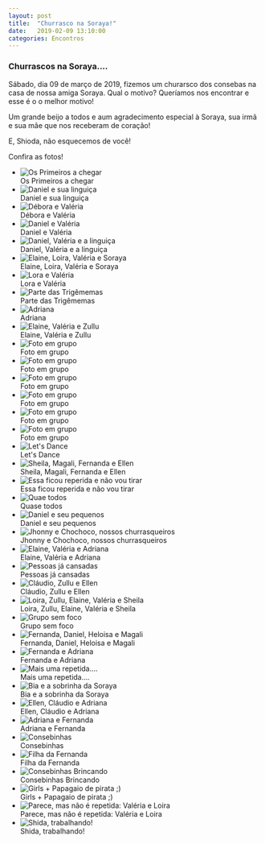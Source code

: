 ```yaml
---
layout: post
title:  "Churrasco na Soraya!"
date:   2019-02-09 13:10:00
categories: Encontros
---
```


### Churrascos na Soraya....

Sábado, dia 09 de março de 2019, fizemos um churarsco dos consebas na casa de nossa amiga Soraya. Qual o motivo? Queríamos nos encontrar e esse é o o melhor motivo!

Um grande beijo a todos e aum agradecimento especial à Soraya, sua irmã e sua mãe que nos receberam de coração!

E, Shioda, não esquecemos de você!

Confira as fotos!

<ul>
     <li>
        <img src="https://s3-us-west-2.amazonaws.com/consebas/churrasco-na-soraya-09-03-2019-01.jpg" alt="Os Primeiros a chegar">
        <br>
        Os Primeiros a chegar
     </li>
     <li>
        <img src="https://s3-us-west-2.amazonaws.com/consebas/churrasco-na-soraya-09-03-2019-02.jpg" alt="Daniel e sua linguiça">
        <br>
        Daniel e sua linguiça
     </li>
     <li>
        <img src="https://s3-us-west-2.amazonaws.com/consebas/churrasco-na-soraya-09-03-2019-03.jpg" alt="Débora e Valéria">
        <br>
        Débora e Valéria
     </li>
     <li>
        <img src="https://s3-us-west-2.amazonaws.com/consebas/churrasco-na-soraya-09-03-2019-04.jpg" alt="Daniel e Valéria">
        <br>
        Daniel e Valéria
     </li>
     <li>
        <img src="https://s3-us-west-2.amazonaws.com/consebas/churrasco-na-soraya-09-03-2019-05.jpg" alt="Daniel, Valéria e a linguiça">
        <br>
        Daniel, Valéria e a linguiça
     </li>
     <li>
        <img src="https://s3-us-west-2.amazonaws.com/consebas/churrasco-na-soraya-09-03-2019-06.jpg" alt="Elaine, Loira, Valéria e Soraya">
        <br>
        Elaine, Loira, Valéria e Soraya
     </li>
     <li>
        <img src="https://s3-us-west-2.amazonaws.com/consebas/churrasco-na-soraya-09-03-2019-07.jpg" alt="Lora e Valéria">
        <br>
        Lora e Valéria
     </li>
     <li>
        <img src="https://s3-us-west-2.amazonaws.com/consebas/churrasco-na-soraya-09-03-2019-08.jpg" alt="Parte das Trigêmemas">
        <br>
        Parte das Trigêmemas
     </li>
     <li>
        <img src="https://s3-us-west-2.amazonaws.com/consebas/churrasco-na-soraya-09-03-2019-09.jpg" alt="Adriana">
        <br>
        Adriana
     </li>
     <li>
        <img src="https://s3-us-west-2.amazonaws.com/consebas/churrasco-na-soraya-09-03-2019-10.jpg" alt="Elaine, Valéria e Zullu">
        <br>
        Elaine, Valéria e Zullu
     </li>
     <li>
        <img src="https://s3-us-west-2.amazonaws.com/consebas/churrasco-na-soraya-09-03-2019-11.jpg" alt="Foto em grupo">
        <br>
        Foto em grupo
     </li>
     <li>
        <img src="https://s3-us-west-2.amazonaws.com/consebas/churrasco-na-soraya-09-03-2019-12.jpg" alt="Foto em grupo">
        <br>
        Foto em grupo
     </li>
     <li>
        <img src="https://s3-us-west-2.amazonaws.com/consebas/churrasco-na-soraya-09-03-2019-13.jpg" alt="Foto em grupo">
        <br>
        Foto em grupo
     </li>
     <li>
        <img src="https://s3-us-west-2.amazonaws.com/consebas/churrasco-na-soraya-09-03-2019-14.jpg" alt="Foto em grupo">
        <br>
        Foto em grupo
     </li>
     <li>
        <img src="https://s3-us-west-2.amazonaws.com/consebas/churrasco-na-soraya-09-03-2019-15.jpg" alt="Foto em grupo">
        <br>
        Foto em grupo
     </li>
     <li>
        <img src="https://s3-us-west-2.amazonaws.com/consebas/churrasco-na-soraya-09-03-2019-16.jpg" alt="Foto em grupo">
        <br>
        Foto em grupo
     </li>
     <li>
        <img src="https://s3-us-west-2.amazonaws.com/consebas/churrasco-na-soraya-09-03-2019-17.jpg" alt="Let's Dance">
        <br>
        Let's Dance
     </li>
     <li>
        <img src="https://s3-us-west-2.amazonaws.com/consebas/churrasco-na-soraya-09-03-2019-18.jpg" alt="Sheila, Magali, Fernanda e Ellen">
        <br>
        Sheila, Magali, Fernanda e Ellen
     </li>
     <li>
        <img src="https://s3-us-west-2.amazonaws.com/consebas/churrasco-na-soraya-09-03-2019-19.jpg" alt="Essa ficou reperida e não vou tirar">
        <br>
        Essa ficou reperida e não vou tirar
     </li>
     <li>
        <img src="https://s3-us-west-2.amazonaws.com/consebas/churrasco-na-soraya-09-03-2019-20.jpg" alt="Quae todos">
        <br>
        Quase todos
     </li>
     <li>
        <img src="https://s3-us-west-2.amazonaws.com/consebas/churrasco-na-soraya-09-03-2019-21.jpg" alt="Daniel e seu pequenos">
        <br>
        Daniel e seu pequenos
     </li>
     <li>
        <img src="https://s3-us-west-2.amazonaws.com/consebas/churrasco-na-soraya-09-03-2019-22.jpg" alt="Jhonny e Chochoco, nossos churrasqueiros">
        <br>
        Jhonny e Chochoco, nossos churrasqueiros
     </li>
     <li>
        <img src="https://s3-us-west-2.amazonaws.com/consebas/churrasco-na-soraya-09-03-2019-23.jpg" alt="Elaine, Valéria e Adriana">
        <br>
        Elaine, Valéria e Adriana
     </li>
     <li>
        <img src="https://s3-us-west-2.amazonaws.com/consebas/churrasco-na-soraya-09-03-2019-24.jpg" alt="Pessoas já cansadas">
        <br>
        Pessoas já cansadas
     </li>
     <li>
        <img src="https://s3-us-west-2.amazonaws.com/consebas/churrasco-na-soraya-09-03-2019-25.jpg" alt="Cláudio, Zullu e Ellen">
        <br>
        Cláudio, Zullu e Ellen
     </li>
     <li>
        <img src="https://s3-us-west-2.amazonaws.com/consebas/churrasco-na-soraya-09-03-2019-26.jpg" alt="Loira, Zullu, Elaine, Valéria e Sheila">
        <br>
        Loira, Zullu, Elaine, Valéria e Sheila
     </li>
     <li>
        <img src="https://s3-us-west-2.amazonaws.com/consebas/churrasco-na-soraya-09-03-2019-27.jpg" alt="Grupo sem foco">
        <br>
        Grupo sem foco
     </li>
     <li>
        <img src="https://s3-us-west-2.amazonaws.com/consebas/churrasco-na-soraya-09-03-2019-28.jpg" alt="Fernanda, Daniel, Heloisa e Magali">
        <br>
        Fernanda, Daniel, Heloisa e Magali
     </li>
     <li>
        <img src="https://s3-us-west-2.amazonaws.com/consebas/churrasco-na-soraya-09-03-2019-29.jpg" alt="Fernanda e Adriana">
        <br>
        Fernanda e Adriana
     </li>
     <li>
        <img src="https://s3-us-west-2.amazonaws.com/consebas/churrasco-na-soraya-09-03-2019-30.jpg" alt="Mais uma repetida....">
        <br>
        Mais uma repetida....
     </li>
     <li>
        <img src="https://s3-us-west-2.amazonaws.com/consebas/churrasco-na-soraya-09-03-2019-31.jpg" alt="Bia e a sobrinha da Soraya">
        <br>
        Bia e a sobrinha da Soraya
     </li>
     <li>
        <img src="https://s3-us-west-2.amazonaws.com/consebas/churrasco-na-soraya-09-03-2019-32.jpg" alt="Ellen, Cláudio e Adriana">
        <br>
        Ellen, Cláudio e Adriana
     </li>
     <li>
        <img src="https://s3-us-west-2.amazonaws.com/consebas/churrasco-na-soraya-09-03-2019-33.jpg" alt="Adriana e Fernanda">
        <br>
        Adriana e Fernanda
     </li>
     <li>
        <img src="https://s3-us-west-2.amazonaws.com/consebas/churrasco-na-soraya-09-03-2019-34.jpg" alt="Consebinhas">
        <br>
        Consebinhas
     </li>
     <li>
        <img src="https://s3-us-west-2.amazonaws.com/consebas/churrasco-na-soraya-09-03-2019-35.jpg" alt="Filha da Fernanda">
        <br>
        Filha da Fernanda
     </li>
     <li>
        <img src="https://s3-us-west-2.amazonaws.com/consebas/churrasco-na-soraya-09-03-2019-36.jpg" alt="Consebinhas Brincando">
        <br>
        Consebinhas Brincando
     </li>
     <li>
        <img src="https://s3-us-west-2.amazonaws.com/consebas/churrasco-na-soraya-09-03-2019-37.jpg" alt="Girls + Papagaio de pirata ;)">
        <br>
        Girls + Papagaio de pirata ;)
     </li>
     <li>
        <img src="https://s3-us-west-2.amazonaws.com/consebas/churrasco-na-soraya-09-03-2019-38.jpg" alt="Parece, mas não é repetida: Valéria e Loira">
        <br>
        Parece, mas não é repetida: Valéria e Loira
     </li>
     <li>
        <img src="https://s3-us-west-2.amazonaws.com/consebas/churrasco-na-soraya-09-03-2019-39.jpg" alt="Shida, trabalhando!">
        <br>
        Shida, trabalhando!
     </li>
 </ul>
